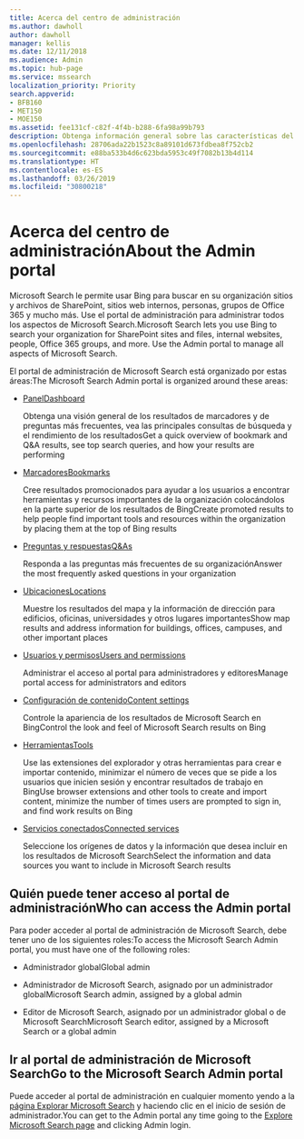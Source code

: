 ```yaml
---
title: Acerca del centro de administración
ms.author: dawholl
author: dawholl
manager: kellis
ms.date: 12/11/2018
ms.audience: Admin
ms.topic: hub-page
ms.service: mssearch
localization_priority: Priority
search.appverid:
- BFB160
- MET150
- MOE150
ms.assetid: fee131cf-c82f-4f4b-b288-6fa98a99b793
description: Obtenga información general sobre las características del portal de administración y los permisos de acceso disponibles en Microsoft Search
ms.openlocfilehash: 28706ada22b1523c8a89101d673fdbea8f752cb2
ms.sourcegitcommit: e88ba533b4d6c623bda5953c49f7082b13b4d114
ms.translationtype: HT
ms.contentlocale: es-ES
ms.lasthandoff: 03/26/2019
ms.locfileid: "30800218"
---
```

# <a name="about-the-admin-portal"></a><span data-ttu-id="374a5-103">Acerca del centro de administración</span><span class="sxs-lookup"><span data-stu-id="374a5-103">About the Admin portal</span></span>

<span data-ttu-id="374a5-p101">Microsoft Search le permite usar Bing para buscar en su organización sitios y archivos de SharePoint, sitios web internos, personas, grupos de Office 365 y mucho más. Use el portal de administración para administrar todos los aspectos de Microsoft Search.</span><span class="sxs-lookup"><span data-stu-id="374a5-p101">Microsoft Search lets you use Bing to search your organization for SharePoint sites and files, internal websites, people, Office 365 groups, and more. Use the Admin portal to manage all aspects of Microsoft Search.</span></span>
  
<span data-ttu-id="374a5-106">El portal de administración de Microsoft Search está organizado por estas áreas:</span><span class="sxs-lookup"><span data-stu-id="374a5-106">The Microsoft Search Admin portal is organized around these areas:</span></span>
  
- [<span data-ttu-id="374a5-107">Panel</span><span class="sxs-lookup"><span data-stu-id="374a5-107">Dashboard</span></span>](get-insights.md)
    
    <span data-ttu-id="374a5-108">Obtenga una visión general de los resultados de marcadores y de preguntas más frecuentes, vea las principales consultas de búsqueda y el rendimiento de los resultados</span><span class="sxs-lookup"><span data-stu-id="374a5-108">Get a quick overview of bookmark and Q&A results, see top search queries, and how your results are performing</span></span>
    
- [<span data-ttu-id="374a5-109">Marcadores</span><span class="sxs-lookup"><span data-stu-id="374a5-109">Bookmarks</span></span>](create-and-manage-bookmarks.md)
    
    <span data-ttu-id="374a5-110">Cree resultados promocionados para ayudar a los usuarios a encontrar herramientas y recursos importantes de la organización colocándolos en la parte superior de los resultados de Bing</span><span class="sxs-lookup"><span data-stu-id="374a5-110">Create promoted results to help people find important tools and resources within the organization by placing them at the top of Bing results</span></span>
    
- [<span data-ttu-id="374a5-111">Preguntas y respuestas</span><span class="sxs-lookup"><span data-stu-id="374a5-111">Q&As</span></span>](create-and-manage-qas.md)
    
    <span data-ttu-id="374a5-112">Responda a las preguntas más frecuentes de su organización</span><span class="sxs-lookup"><span data-stu-id="374a5-112">Answer the most frequently asked questions in your organization</span></span>
    
- [<span data-ttu-id="374a5-113">Ubicaciones</span><span class="sxs-lookup"><span data-stu-id="374a5-113">Locations</span></span>](add-a-location.md)
    
    <span data-ttu-id="374a5-114">Muestre los resultados del mapa y la información de dirección para edificios, oficinas, universidades y otros lugares importantes</span><span class="sxs-lookup"><span data-stu-id="374a5-114">Show map results and address information for buildings, offices, campuses, and other important places</span></span>
    
- [<span data-ttu-id="374a5-115">Usuarios y permisos</span><span class="sxs-lookup"><span data-stu-id="374a5-115">Users and permissions</span></span>](add-users.md)
    
    <span data-ttu-id="374a5-116">Administrar el acceso al portal para administradores y editores</span><span class="sxs-lookup"><span data-stu-id="374a5-116">Manage portal access for administrators and editors</span></span>
    
- [<span data-ttu-id="374a5-117">Configuración de contenido</span><span class="sxs-lookup"><span data-stu-id="374a5-117">Content settings</span></span>](content-settings.md)
    
    <span data-ttu-id="374a5-118">Controle la apariencia de los resultados de Microsoft Search en Bing</span><span class="sxs-lookup"><span data-stu-id="374a5-118">Control the look and feel of Microsoft Search results on Bing</span></span>
    
- [<span data-ttu-id="374a5-119">Herramientas</span><span class="sxs-lookup"><span data-stu-id="374a5-119">Tools</span></span>](admin-portal-tools.md)
    
    <span data-ttu-id="374a5-120">Use las extensiones del explorador y otras herramientas para crear e importar contenido, minimizar el número de veces que se pide a los usuarios que inicien sesión y encontrar resultados de trabajo en Bing</span><span class="sxs-lookup"><span data-stu-id="374a5-120">Use browser extensions and other tools to create and import content, minimize the number of times users are prompted to sign in, and find work results on Bing</span></span>
    
- [<span data-ttu-id="374a5-121">Servicios conectados</span><span class="sxs-lookup"><span data-stu-id="374a5-121">Connected services</span></span>](connected-services.md)
    
    <span data-ttu-id="374a5-122">Seleccione los orígenes de datos y la información que desea incluir en los resultados de Microsoft Search</span><span class="sxs-lookup"><span data-stu-id="374a5-122">Select the information and data sources you want to include in Microsoft Search results</span></span>
    
## <a name="who-can-access-the-admin-portal"></a><span data-ttu-id="374a5-123">Quién puede tener acceso al portal de administración</span><span class="sxs-lookup"><span data-stu-id="374a5-123">Who can access the Admin portal</span></span>

<span data-ttu-id="374a5-124">Para poder acceder al portal de administración de Microsoft Search, debe tener uno de los siguientes roles:</span><span class="sxs-lookup"><span data-stu-id="374a5-124">To access the Microsoft Search Admin portal, you must have one of the following roles:</span></span>
  
- <span data-ttu-id="374a5-125">Administrador global</span><span class="sxs-lookup"><span data-stu-id="374a5-125">Global admin</span></span>
    
- <span data-ttu-id="374a5-126">Administrador de Microsoft Search, asignado por un administrador global</span><span class="sxs-lookup"><span data-stu-id="374a5-126">Microsoft Search admin, assigned by a global admin</span></span>
    
- <span data-ttu-id="374a5-127">Editor de Microsoft Search, asignado por un administrador global o de Microsoft Search</span><span class="sxs-lookup"><span data-stu-id="374a5-127">Microsoft Search editor, assigned by a Microsoft Search or a global admin</span></span>
    
## <a name="go-to-the-microsoft-search-admin-portal"></a><span data-ttu-id="374a5-128">Ir al portal de administración de Microsoft Search</span><span class="sxs-lookup"><span data-stu-id="374a5-128">Go to the Microsoft Search Admin portal</span></span>

<span data-ttu-id="374a5-129">Puede acceder al portal de administración en cualquier momento yendo a la [página Explorar Microsoft Search](https://www.bing.com/business/explore) y haciendo clic en el inicio de sesión de administrador.</span><span class="sxs-lookup"><span data-stu-id="374a5-129">You can get to the Admin portal any time going to the [Explore Microsoft Search page](https://www.bing.com/business/explore) and clicking Admin login.</span></span> 